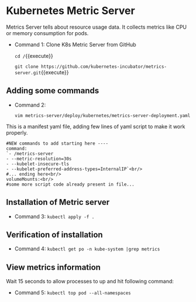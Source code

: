 # Kubernetes Metric Server
  Metrics Server tells about resource usage data. It collects metrics like CPU or memory consumption for pods.
  - Command 1: Clone K8s Metric Server from GitHub
    
    `cd /`{{execute}}<br/>
    
    `git clone https://github.com/kubernetes-incubator/metrics-server.git`{{execute}}

## Adding some commands
  - Command 2: 
    
    `vim metrics-server/deploy/kubernetes/metrics-server-deployment.yaml`
  
  This is a manifest yaml file, adding few lines of yaml script to make it work properly. 

    #NEW commands to add starting here ----
    command:
    `- /metrics-server
    - --metric-resolution=30s
    - --kubelet-insecure-tls
    - --kubelet-preferred-address-types=InternalIP`<br/>
    #... ending here<br/>
    volumeMounts:<br/>
    #some more script code already present in file...
    
## Installation of Metric server
  - Command 3: 
  `kubectl apply -f .`
  
## Verification of installation 
  - Command 4: 
  `kubectl get po -n kube-system |grep metrics`

## View metrics information 
  Wait 15 seconds to allow processes to up and hit following command:
  - Command 5: 
  `kubectl top pod --all-namespaces`
